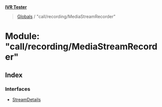 **[IVR Tester](../README.md)**

> [Globals](../README.md) / "call/recording/MediaStreamRecorder"

# Module: "call/recording/MediaStreamRecorder"

## Index

### Interfaces

* [StreamDetails](../interfaces/_call_recording_mediastreamrecorder_.streamdetails.md)
